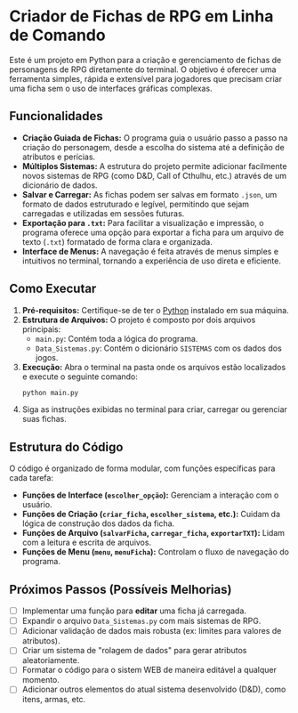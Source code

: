 # Criador de Fichas de RPG em Linha de Comando

Este é um projeto em Python para a criação e gerenciamento de fichas de personagens de RPG diretamente do terminal. O objetivo é oferecer uma ferramenta simples, rápida e extensível para jogadores que precisam criar uma ficha sem o uso de interfaces gráficas complexas.

## Funcionalidades

- **Criação Guiada de Fichas:** O programa guia o usuário passo a passo na criação do personagem, desde a escolha do sistema até a definição de atributos e perícias.
- **Múltiplos Sistemas:** A estrutura do projeto permite adicionar facilmente novos sistemas de RPG (como D&D, Call of Cthulhu, etc.) através de um dicionário de dados.
- **Salvar e Carregar:** As fichas podem ser salvas em formato `.json`, um formato de dados estruturado e legível, permitindo que sejam carregadas e utilizadas em sessões futuras.
- **Exportação para `.txt`:** Para facilitar a visualização e impressão, o programa oferece uma opção para exportar a ficha para um arquivo de texto (`.txt`) formatado de forma clara e organizada.
- **Interface de Menus:** A navegação é feita através de menus simples e intuitivos no terminal, tornando a experiência de uso direta e eficiente.

## Como Executar

1.  **Pré-requisitos:** Certifique-se de ter o [Python](https://www.python.org/downloads/) instalado em sua máquina.
2.  **Estrutura de Arquivos:** O projeto é composto por dois arquivos principais:
    -   `main.py`: Contém toda a lógica do programa.
    -   `Data_Sistemas.py`: Contém o dicionário `SISTEMAS` com os dados dos jogos.
3.  **Execução:** Abra o terminal na pasta onde os arquivos estão localizados e execute o seguinte comando:
    ```bash
    python main.py
    ```
4.  Siga as instruções exibidas no terminal para criar, carregar ou gerenciar suas fichas.

## Estrutura do Código

O código é organizado de forma modular, com funções específicas para cada tarefa:

-   **Funções de Interface (`escolher_opção`):** Gerenciam a interação com o usuário.
-   **Funções de Criação (`criar_ficha`, `escolher_sistema`, etc.):** Cuidam da lógica de construção dos dados da ficha.
-   **Funções de Arquivo (`salvarFicha`, `carregar_ficha`, `exportarTXT`):** Lidam com a leitura e escrita de arquivos.
-   **Funções de Menu (`menu`, `menuFicha`):** Controlam o fluxo de navegação do programa.

## Próximos Passos (Possíveis Melhorias)

-   [ ] Implementar uma função para **editar** uma ficha já carregada.
-   [ ] Expandir o arquivo `Data_Sistemas.py` com mais sistemas de RPG.
-   [ ] Adicionar validação de dados mais robusta (ex: limites para valores de atributos).
-   [ ] Criar um sistema de "rolagem de dados" para gerar atributos aleatoriamente.
-   [ ] Formatar o código para o sistem WEB de maneira editável a qualquer momento.
-   [ ] Adicionar outros elementos do atual sistema desenvolvido (D&D), como itens, armas, etc.
